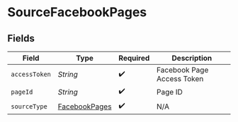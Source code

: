 # SourceFacebookPages


## Fields

| Field                                                 | Type                                                  | Required                                              | Description                                           |
| ----------------------------------------------------- | ----------------------------------------------------- | ----------------------------------------------------- | ----------------------------------------------------- |
| `accessToken`                                         | *String*                                              | :heavy_check_mark:                                    | Facebook Page Access Token                            |
| `pageId`                                              | *String*                                              | :heavy_check_mark:                                    | Page ID                                               |
| `sourceType`                                          | [FacebookPages](../../models/shared/FacebookPages.md) | :heavy_check_mark:                                    | N/A                                                   |